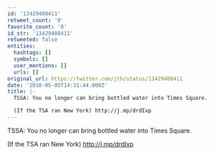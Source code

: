 ```yaml
---
id: '13429480411'
retweet_count: '0'
favorite_count: '0'
id_str: '13429480411'
retweeted: false
entities:
  hashtags: []
  symbols: []
  user_mentions: []
  urls: []
original_url: https://twitter.com/jth/status/13429480411
date: '2010-05-05T14:31:44.000Z'
title: |-
  TSSA: You no longer can bring bottled water into Times Square.

  (If the TSA ran New York) http://j.mp/drdIxp
---
```


TSSA: You no longer can bring bottled water into Times Square.

(If the TSA ran New York) http://j.mp/drdIxp